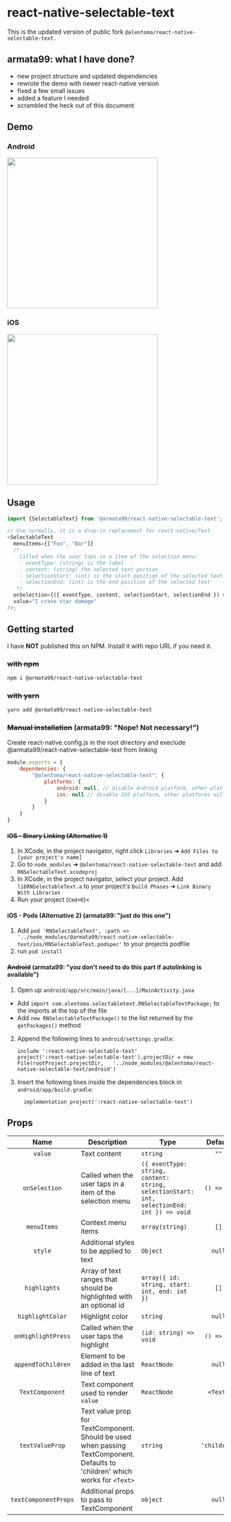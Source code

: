 
# react-native-selectable-text

This is the updated version of public fork `@alentoma/react-native-selectable-text.`

## armata99: what I have done?
- new project structure and updated dependencies
- rewrote the demo with newer react-native version
- fixed a few small issues
- added a feature I needed
- scrambled the heck out of this document

## Demo

### Android

<img src="https://github.com/Astrocoders/react-native-selectable-text/raw/master/Demo/demo_android.gif" width="350px" />

### iOS

<img src="https://user-images.githubusercontent.com/16995184/54835973-055e7480-4ca2-11e9-8d55-c4f7a67c2847.gif" width="350px" />

## Usage

```javascript
import {SelectableText} from '@armata99/react-native-selectable-text';

// Use normally, it is a drop-in replacement for react-native/Text
<SelectableText
  menuItems={["Foo", "Bar"]}
  /* 
    Called when the user taps in a item of the selection menu:
    - eventType: (string) is the label
    - content: (string) the selected text portion
    - selectionStart: (int) is the start position of the selected text
    - selectionEnd: (int) is the end position of the selected text
   */
  onSelection={({ eventType, content, selectionStart, selectionEnd }) => {}}
  value="I crave star damage"
/>;
```

## Getting started

I have **NOT** published this on NPM. Install it with repo URL if you need it.

### ~~with npm~~
```bash
npm i @armata99/react-native-selectable-text
```

### ~~with yarn~~
```bash
yarn add @armata99/react-native-selectable-text
```


### ~~Manual installation~~ (armata99: "Nope! Not necessary!")

Create react-native.config.js in the root directory and execlude @armata99/react-native-selectable-text from linking

```javascript
module.exports = {
    dependencies: {
        "@alentoma/react-native-selectable-text": {
            platforms: {
                android: null, // disable Android platform, other platforms will still autolink if provided
                ios: null // disable IOS platform, other platforms will still autolink if provided
            }
        }
    }
}

```

#### ~~iOS - Binary Linking (Alternative 1)~~

1. In XCode, in the project navigator, right click `Libraries` ➜ `Add Files to [your project's name]`
2. Go to `node_modules` ➜ `@alentoma/react-native-selectable-text` and add `RNSelectableText.xcodeproj`
3. In XCode, in the project navigator, select your project. Add `libRNSelectableText.a` to your project's `Build Phases` ➜ `Link Binary With Libraries`
4. Run your project (`Cmd+R`)<

#### iOS - Pods (Alternative 2) (armata99: "just do this one")

1. Add `pod 'RNSelectableText', :path => '../node_modules/@armata99/react-native-selectable-text/ios/RNSelectableText.podspec'` to your projects podfile
2. run `pod install`

#### ~~Android~~ (armata99: "you don't need to do this part if autolinking is available")

1. Open up `android/app/src/main/java/[...]/MainActivity.java`

- Add `import com.alentoma.selectabletext.RNSelectableTextPackage;` to the imports at the top of the file
- Add `new RNSelectableTextPackage()` to the list returned by the `getPackages()` method

2. Append the following lines to `android/settings.gradle`:
   ```
   include ':react-native-selectable-text'
   project(':react-native-selectable-text').projectDir = new File(rootProject.projectDir, 	'../node_modules/@alentoma/react-native-selectable-text/android')
   ```
3. Insert the following lines inside the dependencies block in `android/app/build.gradle`:
   ```
     implementation project(':react-native-selectable-text')
   ```

## Props
|          Name          | Description                                                                                                                   | Type                                                                                       |    Default     |
|:----------------------:|-------------------------------------------------------------------------------------------------------------------------------|--------------------------------------------------------------------------------------------|:--------------:|
|        `value`         | Text content                                                                                                                  | `string`                                                                                   |      `""`      |
|     `onSelection`      | Called when the user taps in a item of the selection menu                                                                     | `({ eventType: string, content: string, selectionStart: int, selectionEnd: int }) => void` |   `() => {}`   |
|      `menuItems`       | Context menu items                                                                                                            | `array(string)`                                                                            |      `[]`      |
|        `style`         | Additional styles to be applied to text                                                                                       | `Object`                                                                                   |     `null`     |
|      `highlights`      | Array of text ranges that should be highlighted with an optional id                                                           | `array({ id: string, start: int, end: int })`                                              |      `[]`      |
|    `highlightColor`    | Highlight color                                                                                                               | `string`                                                                                   |     `null`     |
|   `onHighlightPress`   | Called when the user taps the highlight                                                                                       | `(id: string) => void`                                                                     |   `() => {}`   |
|   `appendToChildren`   | Element to be added in the last line of text                                                                                  | `ReactNode`                                                                                |     `null`     |
|    `TextComponent`     | Text component used to render `value`                                                                                         | `ReactNode`                                                                                |    `<Text>`    |
|    `textValueProp`     | Text value prop for TextComponent. Should be used when passing TextComponent. Defaults to 'children' which works for `<Text>` | `string`                                                                                   |  `'children'`  |
|  `textComponentProps`  | Additional props to pass to TextComponent                                                                                     | `object`                                                                                   |     `null`     |

